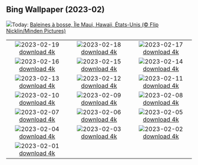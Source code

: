## Bing Wallpaper (2023-02)
![](https://www.bing.com/th?id=OHR.MauiWhale_FR-CA1414904810_UHD.jpg&w=1000)Today: [Baleines à bosse, Île Maui, Hawaii, États-Unis (© Flip Nicklin/Minden Pictures)](https://www.bing.com/th?id=OHR.MauiWhale_FR-CA1414904810_UHD.jpg)

|      |      |      |
| :----: | :----: | :----: |
|![](https://www.bing.com/th?id=OHR.EbenIceCave_FR-CA1548006725_UHD.jpg&pid=hp&w=384&h=216&rs=1&c=4)2023-02-19 [download 4k](https://www.bing.com/th?id=OHR.EbenIceCave_FR-CA1548006725_UHD.jpg)|![](https://www.bing.com/th?id=OHR.Itaimbezinho_FR-CA7114230171_UHD.jpg&pid=hp&w=384&h=216&rs=1&c=4)2023-02-18 [download 4k](https://www.bing.com/th?id=OHR.Itaimbezinho_FR-CA7114230171_UHD.jpg)|![](https://www.bing.com/th?id=OHR.FireFallYosemite_FR-CA1657083384_UHD.jpg&pid=hp&w=384&h=216&rs=1&c=4)2023-02-17 [download 4k](https://www.bing.com/th?id=OHR.FireFallYosemite_FR-CA1657083384_UHD.jpg)|
|![](https://www.bing.com/th?id=OHR.HippoDayChobe_FR-CA1773539093_UHD.jpg&pid=hp&w=384&h=216&rs=1&c=4)2023-02-16 [download 4k](https://www.bing.com/th?id=OHR.HippoDayChobe_FR-CA1773539093_UHD.jpg)|![](https://www.bing.com/th?id=OHR.OtaruIgloo_FR-CA1894219836_UHD.jpg&pid=hp&w=384&h=216&rs=1&c=4)2023-02-15 [download 4k](https://www.bing.com/th?id=OHR.OtaruIgloo_FR-CA1894219836_UHD.jpg)|![](https://www.bing.com/th?id=OHR.MoonValley_FR-CA2089121794_UHD.jpg&pid=hp&w=384&h=216&rs=1&c=4)2023-02-14 [download 4k](https://www.bing.com/th?id=OHR.MoonValley_FR-CA2089121794_UHD.jpg)|
|![](https://www.bing.com/th?id=OHR.BoobyDarwinDay_FR-CA2247209197_UHD.jpg&pid=hp&w=384&h=216&rs=1&c=4)2023-02-13 [download 4k](https://www.bing.com/th?id=OHR.BoobyDarwinDay_FR-CA2247209197_UHD.jpg)|![](https://www.bing.com/th?id=OHR.DarkSkiesDV_FR-CA2468494854_UHD.jpg&pid=hp&w=384&h=216&rs=1&c=4)2023-02-12 [download 4k](https://www.bing.com/th?id=OHR.DarkSkiesDV_FR-CA2468494854_UHD.jpg)|![](https://www.bing.com/th?id=OHR.EpidaurusGreece_FR-CA2601968797_UHD.jpg&pid=hp&w=384&h=216&rs=1&c=4)2023-02-11 [download 4k](https://www.bing.com/th?id=OHR.EpidaurusGreece_FR-CA2601968797_UHD.jpg)|
|![](https://www.bing.com/th?id=OHR.LowerAntelopeAZ_FR-CA3378697598_UHD.jpg&pid=hp&w=384&h=216&rs=1&c=4)2023-02-10 [download 4k](https://www.bing.com/th?id=OHR.LowerAntelopeAZ_FR-CA3378697598_UHD.jpg)|![](https://www.bing.com/th?id=OHR.NorwayRestArea_FR-CA2805422738_UHD.jpg&pid=hp&w=384&h=216&rs=1&c=4)2023-02-09 [download 4k](https://www.bing.com/th?id=OHR.NorwayRestArea_FR-CA2805422738_UHD.jpg)|![](https://www.bing.com/th?id=OHR.MedievalLabro_FR-CA2430724795_UHD.jpg&pid=hp&w=384&h=216&rs=1&c=4)2023-02-08 [download 4k](https://www.bing.com/th?id=OHR.MedievalLabro_FR-CA2430724795_UHD.jpg)|
|![](https://www.bing.com/th?id=OHR.WaitangiFjordlandNP_FR-CA1856211187_UHD.jpg&pid=hp&w=384&h=216&rs=1&c=4)2023-02-07 [download 4k](https://www.bing.com/th?id=OHR.WaitangiFjordlandNP_FR-CA1856211187_UHD.jpg)|![](https://www.bing.com/th?id=OHR.MonarchPismo_FR-CA0845248620_UHD.jpg&pid=hp&w=384&h=216&rs=1&c=4)2023-02-06 [download 4k](https://www.bing.com/th?id=OHR.MonarchPismo_FR-CA0845248620_UHD.jpg)|![](https://www.bing.com/th?id=OHR.FeldbergSchnee_FR-CA2909704523_UHD.jpg&pid=hp&w=384&h=216&rs=1&c=4)2023-02-05 [download 4k](https://www.bing.com/th?id=OHR.FeldbergSchnee_FR-CA2909704523_UHD.jpg)|
|![](https://www.bing.com/th?id=OHR.QuebecFrontenac_FR-CA0148794819_UHD.jpg&pid=hp&w=384&h=216&rs=1&c=4)2023-02-04 [download 4k](https://www.bing.com/th?id=OHR.QuebecFrontenac_FR-CA0148794819_UHD.jpg)|![](https://www.bing.com/th?id=OHR.GroundhogThree_FR-CA4612695753_UHD.jpg&pid=hp&w=384&h=216&rs=1&c=4)2023-02-03 [download 4k](https://www.bing.com/th?id=OHR.GroundhogThree_FR-CA4612695753_UHD.jpg)|![](https://www.bing.com/th?id=OHR.SunriseCastle_FR-CA4695206757_UHD.jpg&pid=hp&w=384&h=216&rs=1&c=4)2023-02-02 [download 4k](https://www.bing.com/th?id=OHR.SunriseCastle_FR-CA4695206757_UHD.jpg)|
|![](https://www.bing.com/th?id=OHR.ZebraTrio_FR-CA2888022589_UHD.jpg&pid=hp&w=384&h=216&rs=1&c=4)2023-02-01 [download 4k](https://www.bing.com/th?id=OHR.ZebraTrio_FR-CA2888022589_UHD.jpg)|